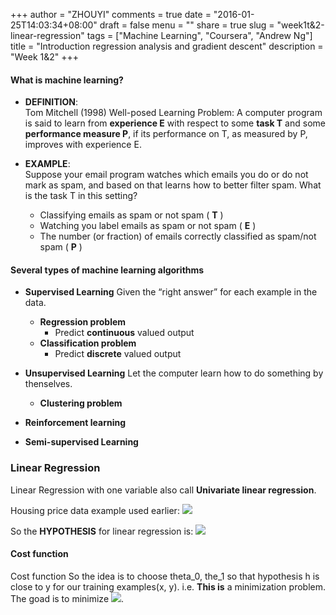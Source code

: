 +++
author = "ZHOUYI"
comments = true
date = "2016-01-25T14:03:34+08:00"
draft = false
menu = ""
share = true
slug = "week1t&2-linear-regression"
tags = ["Machine Learning", "Coursera", "Andrew Ng"]
title = "Introduction regression analysis and gradient descent"
description = "Week 1&2"
+++

#### What is machine learning?
* **DEFINITION**:   
  Tom Mitchell (1998) Well-posed Learning Problem: A computer program is said to learn from **experience E** with respect to some **task T** and some **performance measure P**, if its performance on T, as measured by P, improves with experience E.

* **EXAMPLE**:    
  Suppose your email program watches which emails you do or do not mark as spam, and based on that learns how to better filter spam. What is the task T in this setting?
  
  * Classifying emails as spam or not spam ( **T** )
  * Watching you label emails as spam or not spam ( **E** )
  * The number (or fraction) of emails correctly classified as spam/not spam ( **P** )

#### Several types of machine learning algorithms
* **Supervised Learning**
  Given the “right answer” for each example in the data.
  * **Regression problem**
    * Predict **continuous** valued output
  * **Classification problem**
    * Predict **discrete** valued output
  
* **Unsupervised Learning**
  Let the computer learn how to do something by thenselves.
  * **Clustering problem**
* **Reinforcement learning**
* **Semi-supervised Learning**

### Linear Regression 
Linear Regression with one variable also call **Univariate linear regression**. 

Housing price data example used earlier:
![](https://github.com/shirleyChou/my-blog/blob/master/static/content/post/images/andrew-ng-ml/week1-2/house-prices.JPG?raw=true)

So the **HYPOTHESIS** for linear regression is:
![](https://github.com/shirleyChou/my-blog/blob/master/static/content/post/images/andrew-ng-ml/week1-2/hypothesis.JPG?raw=true)

#### Cost function  
Cost function 
So the idea is to choose theta_0, the_1 so that hypothesis h is close to y for our training examples(x, y). i.e. **This is** a minimization problem. The goad is to minimize ![](http://latex.codecogs.com/gif.latex?(h_{\\theta}(x)-y)^2).
